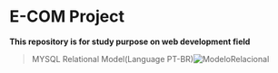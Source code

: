 # E-COM Project
**This repository is for study purpose on web development field**
>MYSQL Relational Model(Language PT-BR)![ModeloRelacional](https://user-images.githubusercontent.com/44952113/59138562-37f44100-8964-11e9-99ca-dab27fc339e6.png)
